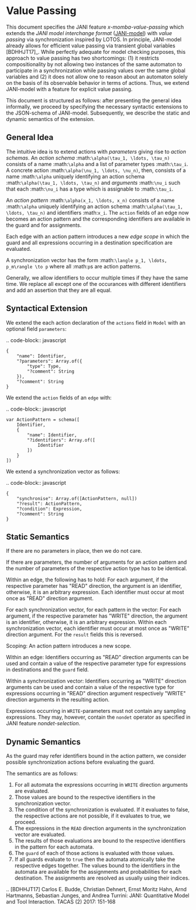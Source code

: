 # Value Passing

This document specifies the JANI feature *x-momba-value-passing* which extends the *JANI model interchange format* ([JANI-model](http://www.jani-spec.org/>)) with *value passing* via synchronization inspired by LOTOS.
In principle, JANI-model already allows for efficient value passing via transient global variables [BDHHJT17]_.
While perfectly adequate for model checking purposes, this approach to value passing has two shortcomings:
(1) it restricts compositionality by not allowing two instances of the same automaton to participate in a synchronization while passing values over the same global variables and
(2) it does not allow one to reason about an automaton solely on the basis of its observable behavior in terms of actions.
Thus, we extend JANI-model with a feature for explicit value passing.

This document is structured as follows: after presenting the general idea informally, we proceed by specifying the necessary syntactic extensions to the JSON-schema of JANI-model.
Subsequently, we describe the static and dynamic semantics of the extension.


General Idea
------------

The intuitive idea is to extend actions with *parameters* giving rise to *action schemas*.
An *action schema* :math:`\alpha(\tau_1, \ldots, \tau_n)` consists of a name :math:`\alpha` and a list of parameter types :math:`\tau_i`.
A concrete action :math:`\alpha(\nu_1, \ldots, \nu_n)`, then, consists of a name :math:`\alpha` uniquely identifying an action schema :math:`\alpha(\tau_1, \ldots, \tau_n)` and *arguments* :math:`\nu_i` such that each :math:`\nu_i` has a type which is assignable to :math:`\tau_i`.

An *action pattern* :math:`\alpha(x_1, \ldots, x_n)` consists of a name :math:`\alpha` uniquely identifying an action schema :math:`\alpha(\tau_1, \ldots, \tau_n)` and identifiers :math:`x_i`.
The `action` fields of an edge now becomes an action pattern and the corresponding identifiers are available in the guard and for assignments.

Each edge with an action pattern introduces a new *edge scope* in which the guard and all expressions occurring in a destination specification are evaluated.

A synchronization vector has the form :math:`\langle p_1, \ldots, p_m\rangle \to p` where all :math:`p`s are action patterns.

Generally, we allow identifiers to occur multiple times if they have the same time.
We replace all except one of the occurances with different identifiers and add an assertion that they are all equal.


Syntactical Extension
---------------------

We extend the each action declaration of the `actions` field in `Model` with an optional field `parameters`:

.. code-block:: javascript

    {
        "name": Identifier,
        "?parameters": Array.of({
            "type": Type,
            "?comment": String
        }),
        "?comment": String
    }

We extend the `action` fields of an `edge` with:

.. code-block:: javascript

    var ActionPattern = schema([
        Identifier,
        {
            "name": Identifier,
            "?identifiers": Array.of([
                Identifier
            ])
        }
    ])


We extend a synchronization vector as follows:

.. code-block:: javascript

    {
        "synchronise": Array.of([ActionPattern, null])
        "?result": ActionPattern,
        "?condition": Expression,
        "?comment": String
    }


Static Semantics
----------------

If there are no parameters in place, then we do not care.

If there are parameters, the number of arguments for an action pattern and the number of parameters of the respective action type has to be identical.

Within an edge, the following has to hold: For each argument, if the respective parameter has "READ" direction, the argument is an identifier, otherwise, it is an arbitrary expression.
Each identifier must occur at most once as "READ" direction argument.

For each synchronization vector, for each pattern in the vector: For each argument, if the respective parameter has "WRITE" direction, the argument is an identifier, otherwise, it is an arbitrary expression.
Within each synchronization vector, each identifier must occur at most once as "WRITE" direction argument.
For the `result` fields this is reversed.


Scoping: An action pattern introduces a new scope.

Within an edge: Identifiers occurring as "READ" direction arguments can be used and contain a value of the respective parameter type for expressions in destinations and the `guard` field.

Within a synchronization vector: Identifiers occurring as "WRITE" direction arguments can be used and contain a value of the respective type for expressions occurring in "READ" direction argument respectively "WRITE" direction arguments in the resulting action.

Expressions occurring in `WRITE`-parameters must not contain any sampling expressions. They may, however, contain the `nondet` operator as specified in JANI feature *nondet-selection*.


Dynamic Semantics
-----------------

As the guard may refer identifiers bound in the action pattern, we consider possible synchronization actions before evaluating the guard.



The semantics are as follows:

1. For all automata the expressions occurring in `WRITE` direction arguments are evaluated.
2. Those values are bound to the respective identifiers in the synchronization vector.
3. The condition of the synchronization is evaluated. If it evaluates to false, the respective actions are not possible, if it evaluates to true, we proceed.
4. The expressions in the `READ` direction arguments in the synchronization vector are evaluated.
5. The results of those evaluations are bound to the respective identifiers in the pattern for each automata.
6. The `guard` of each of those actions is evaluated with those values.
7. If all guards evaluate to `true` then the automata atomically take the respective edges together. The values bound to the identifiers in the automata are available for the assignments and probabilities for each destination. The assignments are resolved as usually using their indices.


.. [BDHHJT17] Carlos E. Budde, Christian Dehnert, Ernst Moritz Hahn, Arnd Hartmanns, Sebastian Junges, and Andrea Turrini:
    JANI: Quantitative Model and Tool Interaction. TACAS (2) 2017: 151-168
